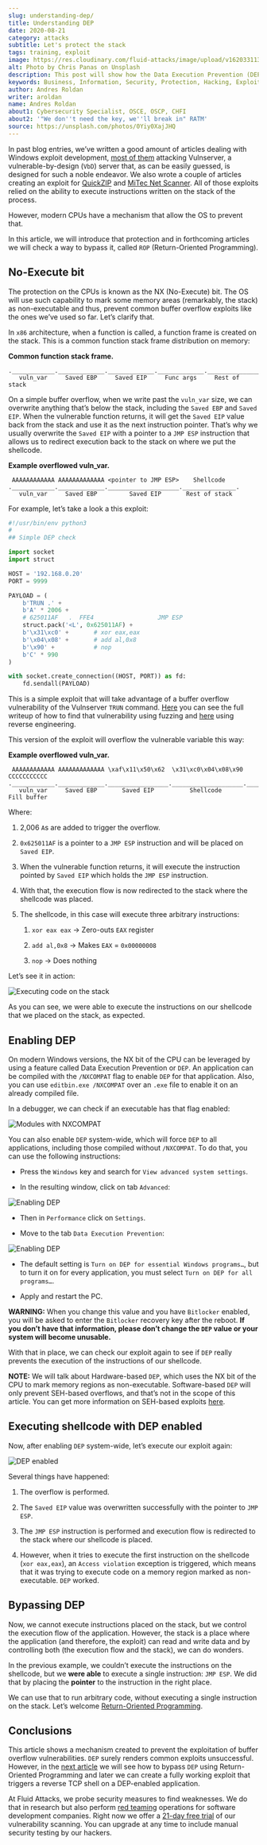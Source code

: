 ```yaml
---
slug: understanding-dep/
title: Understanding DEP
date: 2020-08-21
category: attacks
subtitle: Let's protect the stack
tags: training, exploit
image: https://res.cloudinary.com/fluid-attacks/image/upload/v1620331134/blog/understanding-dep/cover_infp8m.webp
alt: Photo by Chris Panas on Unsplash
description: This post will show how the Data Execution Prevention (DEP) security mechanism works and what are the implication for exploit development.
keywords: Business, Information, Security, Protection, Hacking, Exploit, OSEE, Ethical Hacking, Pentesting
author: Andres Roldan
writer: aroldan
name: Andres Roldan
about1: Cybersecurity Specialist, OSCE, OSCP, CHFI
about2: '"We don''t need the key, we''ll break in" RATM'
source: https://unsplash.com/photos/0Yiy0XajJHQ
---
```


In past blog entries, we’ve written a good amount of articles dealing
with Windows exploit development, [most of them](../tags/vulnserver/)
attacking Vulnserver, a vulnerable-by-design (`VbD`) server that,
as can be easily guessed, is designed for such a noble endeavor.
We also wrote a couple of articles
creating an exploit for [QuickZIP](../quickzip-exploit/) and [MiTec Net
Scanner](../netscan-exploit/). All of those exploits relied on the
ability to execute instructions written on the stack of the process.

However, modern CPUs have a mechanism that allow the OS to prevent that.

In this article, we will introduce that protection and in forthcoming
articles we will check a way to bypass it, called `ROP` (Return-Oriented
Programming).

## No-Execute bit

The protection on the CPUs is known as the NX (No-Execute) bit. The OS
will use such capability to mark some memory areas (remarkably, the
stack) as non-executable and thus, prevent common buffer overflow
exploits like the ones we’ve used so far. Let’s clarify that.

In `x86` architecture, when a function is called, a function frame is
created on the stack. This is a common function stack frame distribution
on memory:

**Common function stack frame.**

``` text
.____________._____________._____________._____________._________________.
   vuln_var     Saved EBP     Saved EIP     Func args     Rest of stack
```

On a simple buffer overflow, when we write past the `vuln_var` size, we
can overwrite anything that’s below the stack, including the `Saved EBP`
and `Saved EIP`. When the vulnerable function returns, it will get the
`Saved EIP` value back from the stack and use it as the next instruction
pointer. That’s why we usually overwrite the `Saved EIP` with a pointer
to a `JMP ESP` instruction that allows us to redirect execution back to
the stack on where we put the shellcode.

**Example overflowed vuln\_var.**

``` text
 AAAAAAAAAAAA AAAAAAAAAAAAA <pointer to JMP ESP>    Shellcode
.____________._____________.____________________._______________.
   vuln_var     Saved EBP         Saved EIP       Rest of stack
```

For example, let’s take a look a this exploit:

``` python
#!/usr/bin/env python3
#
## Simple DEP check

import socket
import struct

HOST = '192.168.0.20'
PORT = 9999

PAYLOAD = (
    b'TRUN .' +
    b'A' * 2006 +
    # 625011AF   .  FFE4                  JMP ESP
    struct.pack('<L', 0x625011AF) +
    b'\x31\xc0' +       # xor eax,eax
    b'\x04\x08' +       # add al,0x8
    b'\x90' +           # nop
    b'C' * 990
)

with socket.create_connection((HOST, PORT)) as fd:
    fd.sendall(PAYLOAD)
```

This is a simple exploit that will take advantage of a buffer overflow
vulnerability of the Vulnserver `TRUN` command.
[Here](../vulnserver-trun/) you can see the full writeup of how to find
that vulnerability using fuzzing and [here](../reversing-vulnserver/)
using reverse engineering.

This version of the exploit will overflow the vulnerable variable this
way:

**Example overflowed vuln\_var.**

``` text
 AAAAAAAAAAAA AAAAAAAAAAAAA \xaf\x11\x50\x62  \x31\xc0\x04\x08\x90 CCCCCCCCCCC
.____________._____________._________________.____________________.___________.
   vuln_var     Saved EBP       Saved EIP          Shellcode       Fill buffer
```

Where:

1. 2,006 `A`s are added to trigger the overflow.

2. `0x625011AF` is a pointer to a `JMP ESP` instruction and will be
    placed on `Saved EIP`.

3. When the vulnerable function returns, it will execute the
    instruction pointed by `Saved EIP` which holds the `JMP ESP`
    instruction.

4. With that, the execution flow is now redirected to the stack
    where the shellcode was placed.

5. The shellcode, in this case will execute three arbitrary
    instructions:

    1. `xor eax eax` → Zero-outs `EAX` register

    2. `add al,0x8` → Makes `EAX` = `0x00000008`

    3. `nop` → Does nothing

Let’s see it in action:

<div class="imgblock">

![Executing code on the stack](https://res.cloudinary.com/fluid-attacks/image/upload/v1620331134/blog/understanding-dep/exec-stack1_vf9ycb.gif)

</div>

As you can see, we were able to execute the instructions on our
shellcode that we placed on the stack, as expected.

## Enabling DEP

On modern Windows versions, the NX bit of the CPU can be leveraged by
using a feature called Data Execution Prevention or `DEP`. An
application can be compiled with the `/NXCOMPAT` flag to enable `DEP`
for that application. Also, you can use `editbin.exe /NXCOMPAT` over an
`.exe` file to enable it on an already compiled file.

In a debugger, we can check if an executable has that flag enabled:

<div class="imgblock">

![Modules with NXCOMPAT](https://res.cloudinary.com/fluid-attacks/image/upload/v1620331133/blog/understanding-dep/nxenabled_ggy9vw.webp)

</div>

You can also enable `DEP` system-wide, which will force `DEP` to all
applications, including those compiled without `/NXCOMPAT`. To do that,
you can use the following instructions:

- Press the `Windows` key and search for `View advanced system
  settings`.

- In the resulting window, click on tab `Advanced`:

<div class="imgblock">

![Enabling DEP](https://res.cloudinary.com/fluid-attacks/image/upload/v1620331133/blog/understanding-dep/enable-dep1_jkzhsm.webp)

</div>

- Then in `Performance` click on `Settings`.

- Move to the tab `Data Execution Prevention`:

<div class="imgblock">

![Enabling DEP](https://res.cloudinary.com/fluid-attacks/image/upload/v1620331134/blog/understanding-dep/enable-dep2_eqdu9f.webp)

</div>

- The default setting is `Turn on DEP for essential Windows
  programs…​`, but to turn it on for every application, you must
  select `Turn on DEP for all programs…​`.

- Apply and restart the PC.

**WARNING:** When you change this value and you have `Bitlocker`
enabled, you will be asked to enter the `Bitlocker` recovery key after
the reboot. **If you don’t have that information, please don’t change
the `DEP` value or your system will become unusable.**

With that in place, we can check our exploit again to see if `DEP`
really prevents the execution of the instructions of our shellcode.

**NOTE:** We will talk about Hardware-based `DEP`, which uses the NX bit
of the CPU to mark memory regions as non-executable. Software-based
`DEP` will only prevent SEH-based overflows, and that’s not in the scope of
this article. You can get more information on SEH-based exploits
[here](../vulnserver-gmon/).

## Executing shellcode with DEP enabled

Now, after enabling `DEP` system-wide, let’s execute our exploit again:

<div class="imgblock">

![DEP enabled](https://res.cloudinary.com/fluid-attacks/image/upload/v1620331134/blog/understanding-dep/exec-stack2_irsdv6.gif)

</div>

Several things have happened:

1. The overflow is performed.

2. The `Saved EIP` value was overwritten successfully with the pointer
    to `JMP ESP`.

3. The `JMP ESP` instruction is performed and execution flow is
    redirected to the stack where our shellcode is placed.

4. However, when it tries to execute the first instruction on the
    shellcode (`xor eax,eax`), an `Access violation` exception is
    triggered, which means that it was trying to execute code on a
    memory region marked as non-executable. `DEP` worked.

## Bypassing DEP

Now, we cannot execute instructions placed on the stack, but we control
the execution flow of the application. However, the stack is a place
where the application (and therefore, the exploit) can read and write
data and by controlling both (the execution flow and the stack), we can
do wonders.

In the previous example, we couldn’t execute the instructions on the
shellcode, but we **were able** to execute a single instruction: `JMP
ESP`. We did that by placing the **pointer** to the instruction in the
right place.

We can use that to run arbitrary code, without executing a single
instruction on the stack. Let’s welcome [Return-Oriented
Programming](../bypassing-dep/).

## Conclusions

This article shows a mechanism created to prevent the exploitation of
buffer overflow vulnerabilities. `DEP` surely renders common
exploits unsuccessful.
However, in the [next article](../bypassing-dep/) we will see
how to bypass `DEP` using Return-Oriented Programming and later we can
create a fully working exploit that triggers a reverse TCP shell on a
DEP-enabled application.

At Fluid Attacks,
we probe security measures
to find weaknesses.
We do that in research
but also perform [red teaming](../../solutions/red-teaming/) operations
for software development companies.
Right now we offer a [21-day free trial](../../free-trial/)
of our vulnerability scanning.
You can upgrade at any time
to include manual security testing by our hackers.
